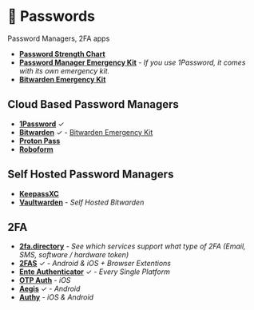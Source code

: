 # 🔑 Passwords

Password Managers, 2FA apps

- [**Password Strength Chart**](https://hivesystems.io/blog/are-your-passwords-in-the-green)
- [**Password Manager Emergency Kit**](https://passwordbits.com/password-manager-emergency-sheet) - *If you use 1Password, it comes with its own emergency kit.*
- [**Bitwarden Emergency Kit**](https://github.com/DevShubam/emergency-kits/blob/main/bitwarden.md)

## Cloud Based Password Managers

- [**1Password**](https://1password.com) ✓
- [**Bitwarden**](https://bitwarden.com) ✓ - [Bitwarden Emergency Kit](https://github.com/DevShubam/emergency-kits/blob/main/bitwarden.md)
- [**Proton Pass**](https://proton.me/pass)
- [**Roboform**](https://roboform.com)

## Self Hosted Password Managers

- [**KeepassXC**](https://keepassxc.org)
- [**Vaultwarden**](https://github.com/dani-garcia/vaultwarden) - *Self Hosted Bitwarden*

## 2FA

- [**2fa.directory**](https://2fa.directory/int) - *See which services support what type of 2FA (Email, SMS, software / hardware token)*
- [**2FAS**](https://2fas.com) ✓ - *Android & iOS + Browser Extentions*
- [**Ente Authenticator**](https://ente.io/auth/) ✓ - *Every Single Platform*
- [**OTP Auth**](https://apps.apple.com/ca/app/otp-auth/id659877384) - *iOS*
- [**Aegis**](https://getaegis.app) ✓ - *Android*
- [**Authy**](https://authy.com) - *iOS & Android*
